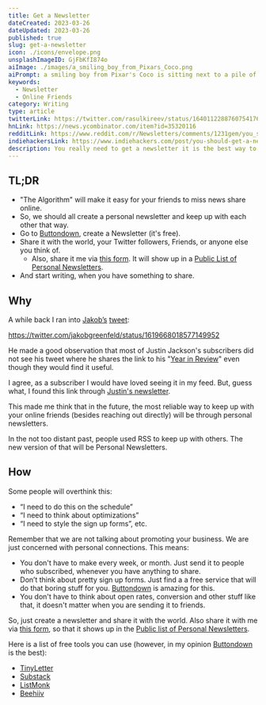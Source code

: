 ```yaml
---
title: Get a Newsletter
dateCreated: 2023-03-26
dateUpdated: 2023-03-26
published: true
slug: get-a-newsletter
icon: ./icons/envelope.png
unsplashImageID: GjFbKfI874o
aiImage: ./images/a_smiling_boy_from_Pixars_Coco.png
aiPrompt: a smiling boy from Pixar's Coco is sitting next to a pile of envelopes that he is putting letters into --v 5 --ar 2:1
keywords:
  - Newsletter
  - Online Friends
category: Writing
type: article
twitterLink: https://twitter.com/rasulkireev/status/1640112288760754176
hnLink: https://news.ycombinator.com/item?id=35320116
redditLink: https://www.reddit.com/r/Newsletters/comments/1231gem/you_should_get_a_newsletter/
indiehackersLink: https://www.indiehackers.com/post/you-should-get-a-newsletter-b80fac5701
description: You really need to get a newsletter it is the best way to keep up with your online friends.
---
```


## TL;DR

- "The Algorithm" will make it easy for your friends to miss news share online.
- So, we should all create a personal newsletter and keep up with each other that way.
- Go to [Buttondown](https://buttondown.email), create a Newsletter (it's free).
- Share it with the world, your Twitter followers, Friends, or anyone else you think of.
   -  Also, share it me via [this form](https://baserow.io/form/2fyNlrdETFHg0GYkEWH_VQmbuzDrFwpRMGMZfpQrrSQ). It will show up in a [Public List of Personal Newsletters](https://baserow.io/public/grid/U0RmCAWJaiF9s2nzBFpi-J45TjBgONCKH6RM10Q8WNk).
-  And start writing, when you have something to share.


## Why

A while back I ran into [Jakob’s](https://jakobgreenfeld.com/) [tweet](https://twitter.com/jakobgreenfeld/status/1619668018577149952):

https://twitter.com/jakobgreenfeld/status/1619668018577149952

He made a good observation that most of Justin Jackson's subscribers did not see his tweet where he shares the link to his "[Year in Review](https://justinjackson.ca/2022-review)" even though they would find it useful.

I agree, as a subscriber I would have loved seeing it in my feed. But, guess what, I found this link through [Justin's newsletter](https://justinjackson.ca).

This made me think that in the future, the most reliable way to keep up with your online friends (besides reaching out directly) will be through personal newsletters.

In the not too distant past, people used RSS to keep up with others. The new version of that will be Personal Newsletters.

## How

Some people will overthink this:
- “I need to do this on the schedule”
- “I need to think about optimizations”
- “I need to style the sign up forms”, etc.

Remember that we are not talking about promoting your business. We are just concerned with personal connections. This means:

- You don't have to make every week, or month. Just send it to people who subscribed, whenever you have anything to share.
- Don’t think about pretty sign up forms. Just find a a free service that will do that boring stuff for you. [Buttondown](https://buttondown.email) is amazing for this.
- You don't have to think about open rates, conversion and other stuff like that, it doesn't matter when you are sending it to friends.

So, just create a newsletter and share it with the world. Also share it with me via [this form](https://baserow.io/form/2fyNlrdETFHg0GYkEWH_VQmbuzDrFwpRMGMZfpQrrSQ), so that it shows up in the [Public list of Personal Newsletters](https://baserow.io/public/grid/U0RmCAWJaiF9s2nzBFpi-J45TjBgONCKH6RM10Q8WNk).

Here is a list of free tools you can use (however, in my opinion [Buttondown](https://buttondown.email) is the best):
- [TinyLetter](https://tinyletter.com/)
- [Substack](https://substack.com/)
- [ListMonk](https://listmonk.app/)
- [Beehiiv](https://www.beehiiv.com/)
